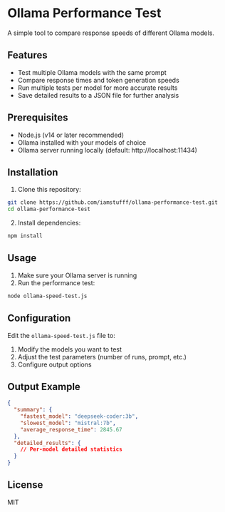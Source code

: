# Ollama Performance Test

A simple tool to compare response speeds of different Ollama models.

## Features

* Test multiple Ollama models with the same prompt
* Compare response times and token generation speeds
* Run multiple tests per model for more accurate results
* Save detailed results to a JSON file for further analysis

## Prerequisites

* Node.js (v14 or later recommended)
* Ollama installed with your models of choice
* Ollama server running locally (default: http://localhost:11434)

## Installation

1. Clone this repository:
```bash
git clone https://github.com/iamstufff/ollama-performance-test.git
cd ollama-performance-test
```

2. Install dependencies:
```bash
npm install
```

## Usage

1. Make sure your Ollama server is running
2. Run the performance test:
```bash
node ollama-speed-test.js
```

## Configuration

Edit the `ollama-speed-test.js` file to:

1. Modify the models you want to test
2. Adjust the test parameters (number of runs, prompt, etc.)
3. Configure output options

## Output Example

```json
{
  "summary": {
    "fastest_model": "deepseek-coder:3b",
    "slowest_model": "mistral:7b",
    "average_response_time": 2845.67
  },
  "detailed_results": {
    // Per-model detailed statistics
  }
}
```

## License

MIT